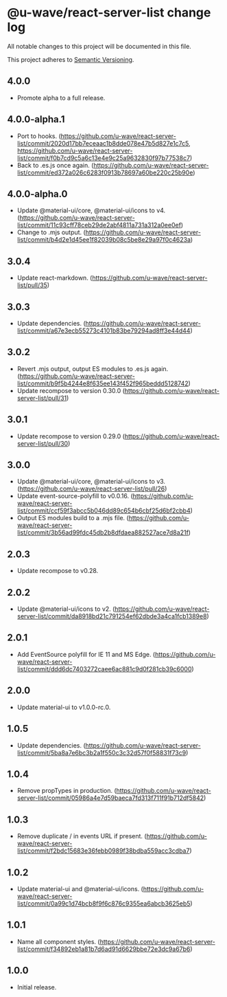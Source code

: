 # @u-wave/react-server-list change log

All notable changes to this project will be documented in this file.

This project adheres to [Semantic Versioning](http://semver.org/).

## 4.0.0
* Promote alpha to a full release.

## 4.0.0-alpha.1
* Port to hooks. (https://github.com/u-wave/react-server-list/commit/2020d17bb7eceaac1b8dde078e47b5d827e1c7c5, https://github.com/u-wave/react-server-list/commit/f0b7cd9c5a6c13e4e9c25a9632830f97b77538c7)
* Back to .es.js once again. (https://github.com/u-wave/react-server-list/commit/ed372a026c6283f0913b78697a60be220c25b90e)

## 4.0.0-alpha.0
* Update @material-ui/core, @material-ui/icons to v4. (https://github.com/u-wave/react-server-list/commit/11c93cff78ceb29de2abf4811a731a312a0ee0ef)
* Change to .mjs output. (https://github.com/u-wave/react-server-list/commit/b4d2e1d45ee1f82039b08c5be8e29a97f0c4623a)

## 3.0.4
* Update react-markdown. (https://github.com/u-wave/react-server-list/pull/35)

## 3.0.3
* Update dependencies. (https://github.com/u-wave/react-server-list/commit/a67e3ecb55273c4101b83be79294ad8ff3e44d44)

## 3.0.2
* Revert .mjs output, output ES modules to .es.js again. (https://github.com/u-wave/react-server-list/commit/b9f5b4244e8f635ee143f452f965beddd5128742)
* Update recompose to version 0.30.0 (https://github.com/u-wave/react-server-list/pull/31)

## 3.0.1
* Update recompose to version 0.29.0 (https://github.com/u-wave/react-server-list/pull/30)

## 3.0.0
* Update @material-ui/core, @material-ui/icons to v3. (https://github.com/u-wave/react-server-list/pull/26)
* Update event-source-polyfill to v0.0.16. (https://github.com/u-wave/react-server-list/commit/ccf59f3abcc5b046dd89c654b6cbf25d6bf2cbb4)
* Output ES modules build to a .mjs file. (https://github.com/u-wave/react-server-list/commit/3b56ad99fdc45db2b8dfdaea882527ace7d8a21f)

## 2.0.3
* Update recompose to v0.28.

## 2.0.2
* Update @material-ui/icons to v2. (https://github.com/u-wave/react-server-list/commit/da8918bd21c791254ef62dbde3a4ca1fcb1389e8)

## 2.0.1
* Add EventSource polyfill for IE 11 and MS Edge. (https://github.com/u-wave/react-server-list/commit/ddd6dc7403272caee6ac881c9d0f281cb39c6000)

## 2.0.0
* Update material-ui to v1.0.0-rc.0.

## 1.0.5
* Update dependencies. (https://github.com/u-wave/react-server-list/commit/5ba8a7e6bc3b2a1f550c3c32d57f0f58831f73c9)

## 1.0.4
* Remove propTypes in production. (https://github.com/u-wave/react-server-list/commit/05986a4e7d59baeca7fd313f711f91b712df5842)

## 1.0.3
* Remove duplicate / in events URL if present. (https://github.com/u-wave/react-server-list/commit/f2bdc15683e36febb0989f38bdba559acc3cdba7)

## 1.0.2
* Update material-ui and @material-ui/icons. (https://github.com/u-wave/react-server-list/commit/0a99c1d74bcb8f9f6c876c9355ea6abcb3625eb5)

## 1.0.1
* Name all component styles. (https://github.com/u-wave/react-server-list/commit/f34892eb1a81b7d6ad91d6629bbe72e3dc9a67b6)

## 1.0.0
* Initial release.
